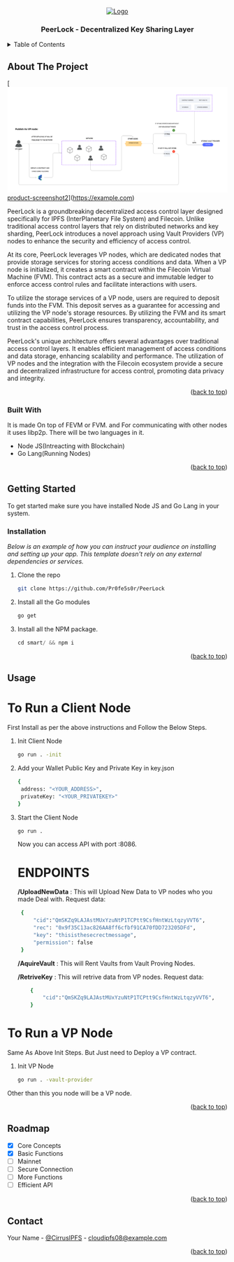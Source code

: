<a name="readme-top"></a>

<!-- [![Contributors][contributors-shield]][contributors-url]
[![Forks][forks-shield]][forks-url]
[![Stargazers][stars-shield]][stars-url]
[![Issues][issues-shield]][issues-url]
[![MIT License][license-shield]][license-url]
[![LinkedIn][linkedin-shield]][linkedin-url]
 -->


<!-- PROJECT LOGO -->
<br />
<div align="center">
  <a href="https://github.com/othneildrew/Best-README-Template">
    <img src="images/logo.png" alt="Logo" width="80" height="80">
  </a>

  <h3 align="center">PeerLock - Decentralized Key Sharing Layer</h3>
</div>



<!-- TABLE OF CONTENTS -->
<details>
  <summary>Table of Contents</summary>
  <ol>
    <li>
      <a href="#about-the-project">About The Project</a>
      <ul>
        <li><a href="#built-with">Built With</a></li>
      </ul>
    </li>
    <li>
      <a href="#getting-started">Getting Started</a>
      <ul>
        <li><a href="#prerequisites">Prerequisites</a></li>
        <li><a href="#installation">Installation</a></li>
      </ul>
    </li>
    <li><a href="#usage">Usage</a></li>
    <li><a href="#roadmap">Roadmap</a></li>
    <li><a href="#contributing">Contributing</a></li>
    <li><a href="#contact">Contact</a></li>
    <li><a href="#acknowledgments">Acknowledgments</a></li>
  </ol>
</details>



<!-- ABOUT THE PROJECT -->
## About The Project

[![Main Idea Screen Shots][product-screenshot1][product-screenshot2][product-screenshot3]](https://example.com)

PeerLock is a groundbreaking decentralized access control layer designed specifically for IPFS (InterPlanetary File System) and Filecoin. Unlike traditional access control layers that rely on distributed networks and key sharding, PeerLock introduces a novel approach using Vault Providers (VP) nodes to enhance the security and efficiency of access control.

At its core, PeerLock leverages VP nodes, which are dedicated nodes that provide storage services for storing access conditions and data. When a VP node is initialized, it creates a smart contract within the Filecoin Virtual Machine (FVM). This contract acts as a secure and immutable ledger to enforce access control rules and facilitate interactions with users.

To utilize the storage services of a VP node, users are required to deposit funds into the FVM. This deposit serves as a guarantee for accessing and utilizing the VP node's storage resources. By utilizing the FVM and its smart contract capabilities, PeerLock ensures transparency, accountability, and trust in the access control process.

PeerLock's unique architecture offers several advantages over traditional access control layers. It enables efficient management of access conditions and data storage, enhancing scalability and performance. The utilization of VP nodes and the integration with the Filecoin ecosystem provide a secure and decentralized infrastructure for access control, promoting data privacy and integrity.

<p align="right">(<a href="#readme-top">back to top</a>)</p>



### Built With

It is made On top of FEVM or FVM. and For communicating with other nodes it uses libp2p. There will be two languages in it.

* Node JS(Intreacting with Blockchain)
* Go Lang(Running Nodes)


<p align="right">(<a href="#readme-top">back to top</a>)</p>



<!-- GETTING STARTED -->
## Getting Started

To get started make sure you have installed Node JS and Go Lang in your system.

### Installation

_Below is an example of how you can instruct your audience on installing and setting up your app. This template doesn't rely on any external dependencies or services._

1. Clone the repo
   ```sh
   git clone https://github.com/Pr0fe5s0r/PeerLock
   ```
2. Install all the Go modules
   ```sh
   go get
   ```
3. Install all the NPM package.
   ```js
   cd smart/ && npm i
   ```

<p align="right">(<a href="#readme-top">back to top</a>)</p>



<!-- USAGE EXAMPLES -->
## Usage

# To Run a Client Node

First Install as per the above instructions and Follow the Below Steps.

1. Init Client Node
   ```sh
   go run . -init
   ```
2. Add your Wallet Public Key and Private Key in key.json
   ```sh
   {
    address: "<YOUR_ADDRESS>",
    privateKey: "<YOUR_PRIVATEKEY>"
   }
   ```

3. Start the Client Node
   ```sh
   go run .
   ```

   Now you can access API with port :8086.
   # ENDPOINTS

   **/UploadNewData** : This will Upload New Data to VP nodes who you made Deal with.
   Request data:
   ```sh
    {
        "cid":"QmSKZq9LAJAstMUxYzuNtP1TCPtt9CsfHntWzLtqzyVVT6",
        "rec": "0x9f35C13ac826AA8ff6cfbf91CA70fDD723205DFd",
        "key": "thisisthesecrectmessage",
        "permission": false
    }
    ```

    **/AquireVault** : This will Rent Vaults from Vault Proving Nodes.

    **/RetriveKey**  : This will retrive data from VP nodes.
    Request data:
    ```sh
        {
            "cid":"QmSKZq9LAJAstMUxYzuNtP1TCPtt9CsfHntWzLtqzyVVT6",
        }
    ```

# To Run a VP Node

Same As Above Init Steps. But Just need to Deploy a VP contract.

1. Init VP Node
   ```sh
   go run . -vault-provider
   ```

Other than this you node will be a VP node.

<p align="right">(<a href="#readme-top">back to top</a>)</p>



<!-- ROADMAP -->
## Roadmap

- [x] Core Concepts
- [x] Basic Functions
- [ ] Mainnet
- [ ] Secure Connection
- [ ] More Functions
- [ ] Efficient API

<p align="right">(<a href="#readme-top">back to top</a>)</p>

<!-- CONTACT -->
## Contact

Your Name - [@CirrusIPFS](https://twitter.com/CirrusIPFS) - cloudipfs08@example.com

<p align="right">(<a href="#readme-top">back to top</a>)</p>



<!-- MARKDOWN LINKS & IMAGES -->
<!-- https://www.markdownguide.org/basic-syntax/#reference-style-links -->
[contributors-shield]: https://img.shields.io/github/contributors/othneildrew/Best-README-Template.svg?style=for-the-badge
[contributors-url]: https://github.com/othneildrew/Best-README-Template/graphs/contributors
[forks-shield]: https://img.shields.io/github/forks/othneildrew/Best-README-Template.svg?style=for-the-badge
[forks-url]: https://github.com/othneildrew/Best-README-Template/network/members
[stars-shield]: https://img.shields.io/github/stars/othneildrew/Best-README-Template.svg?style=for-the-badge
[stars-url]: https://github.com/othneildrew/Best-README-Template/stargazers
[issues-shield]: https://img.shields.io/github/issues/othneildrew/Best-README-Template.svg?style=for-the-badge
[issues-url]: https://github.com/othneildrew/Best-README-Template/issues
[license-shield]: https://img.shields.io/github/license/othneildrew/Best-README-Template.svg?style=for-the-badge
[license-url]: https://github.com/othneildrew/Best-README-Template/blob/master/LICENSE.txt
[linkedin-shield]: https://img.shields.io/badge/-LinkedIn-black.svg?style=for-the-badge&logo=linkedin&colorB=555
[linkedin-url]: https://linkedin.com/in/othneildrew
[product-screenshot1]: images/screenshot1.png
[product-screenshot2]: images/screenshot2.png
[product-screenshot3]: images/screenshot3.png
[Next.js]: https://img.shields.io/badge/next.js-000000?style=for-the-badge&logo=nextdotjs&logoColor=white
[Next-url]: https://nextjs.org/
[React.js]: https://img.shields.io/badge/React-20232A?style=for-the-badge&logo=react&logoColor=61DAFB
[React-url]: https://reactjs.org/
[Vue.js]: https://img.shields.io/badge/Vue.js-35495E?style=for-the-badge&logo=vuedotjs&logoColor=4FC08D
[Vue-url]: https://vuejs.org/
[Angular.io]: https://img.shields.io/badge/Angular-DD0031?style=for-the-badge&logo=angular&logoColor=white
[Angular-url]: https://angular.io/
[Svelte.dev]: https://img.shields.io/badge/Svelte-4A4A55?style=for-the-badge&logo=svelte&logoColor=FF3E00
[Svelte-url]: https://svelte.dev/
[Laravel.com]: https://img.shields.io/badge/Laravel-FF2D20?style=for-the-badge&logo=laravel&logoColor=white
[Laravel-url]: https://laravel.com
[Bootstrap.com]: https://img.shields.io/badge/Bootstrap-563D7C?style=for-the-badge&logo=bootstrap&logoColor=white
[Bootstrap-url]: https://getbootstrap.com
[JQuery.com]: https://img.shields.io/badge/jQuery-0769AD?style=for-the-badge&logo=jquery&logoColor=white
[JQuery-url]: https://jquery.com 
